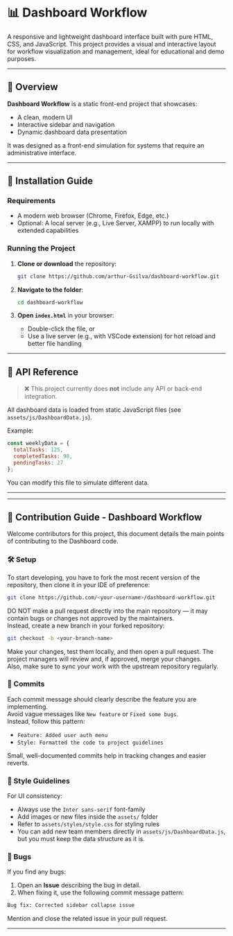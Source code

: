 # 📊 Dashboard Workflow


A responsive and lightweight dashboard interface built with pure HTML, CSS, and JavaScript. This project provides a visual and interactive layout for workflow visualization and management, ideal for educational and demo purposes.


---


## 🧾 Overview


**Dashboard Workflow** is a static front-end project that showcases:
- A clean, modern UI  
- Interactive sidebar and navigation  
- Dynamic dashboard data presentation  


It was designed as a front-end simulation for systems that require an administrative interface.


---


## 🧰 Installation Guide


### Requirements
- A modern web browser (Chrome, Firefox, Edge, etc.)
- Optional: A local server (e.g., Live Server, XAMPP) to run locally with extended capabilities


### Running the Project


1. **Clone or download** the repository:
   ```bash
   git clone https://github.com/arthur-Gsilva/dashboard-workflow.git
   ```


2. **Navigate to the folder**:
   ```bash
   cd dashboard-workflow
   ```


3. **Open `index.html`** in your browser:
   - Double-click the file, or
   - Use a live server (e.g., with VSCode extension) for hot reload and better file handling


---


## 📡 API Reference


> ❌ This project currently does **not** include any API or back-end integration.


All dashboard data is loaded from static JavaScript files (see `assets/js/DashboardData.js`).


Example:
```js
const weeklyData = {
  totalTasks: 125,
  completedTasks: 98,
  pendingTasks: 27
};
```


You can modify this file to simulate different data.


---




---


## 🤝 Contribution Guide - Dashboard Workflow


Welcome contributors for this project, this document details the main points of contributing to the Dashboard code.


### 🛠️ Setup


To start developing, you have to fork the most recent version of the repository, then clone it in your IDE of preference:


```bash
git clone https://github.com/<your-username>/dashboard-workflow.git
```


DO NOT make a pull request directly into the main repository — it may contain bugs or changes not approved by the maintainers.  
Instead, create a new branch in your forked repository:


```bash
git checkout -b <your-branch-name>
```


Make your changes, test them locally, and then open a pull request. The project managers will review and, if approved, merge your changes.  
Also, make sure to sync your work with the upstream repository regularly.


### 🧾 Commits


Each commit message should clearly describe the feature you are implementing.  
Avoid vague messages like `New feature` or `Fixed some bugs`.  
Instead, follow this pattern:


- `Feature: Added user auth menu`
- `Style: Formatted the code to project guidelines`


Small, well-documented commits help in tracking changes and easier reverts.


### 🎨 Style Guidelines


For UI consistency:
- Always use the `Inter sans-serif` font-family
- Add images or new files inside the `assets/` folder
- Refer to `assets/styles/style.css` for styling rules
- You can add new team members directly in `assets/js/DashboardData.js`, but you must keep the data structure as it is.


### 🐞 Bugs


If you find any bugs:
1. Open an **Issue** describing the bug in detail.
2. When fixing it, use the following commit message pattern:


```bash
Bug fix: Corrected sidebar collapse issue
```


Mention and close the related issue in your pull request.


---
